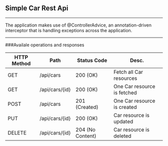 ## Simple Car Rest Api
***
The application makes use of @ControllerAdvice, an annotation-driven interceptor that is handling exceptions across the application.
***
###Availale operations and responses

| HTTP Method  | Path  | Status Code  | Desc.  |
|---|---|---|---|
| GET   | /api/cars  | 200 (OK)  |  Fetch all Car resources |   |
| GET  | /api/cars/{id} | 200 (OK)   | One Car resource is fetched  |   |
| POST  |  /api/cars | 201 (Created)  | One Car resource is created   |   |
| PUT  | /api/cars/{id}  | 200 (OK)  | Car resource is updated  |   |
| DELETE  | /api/cars/{id}  | 204 (No Content)  | Car resource is deleted  |   |
